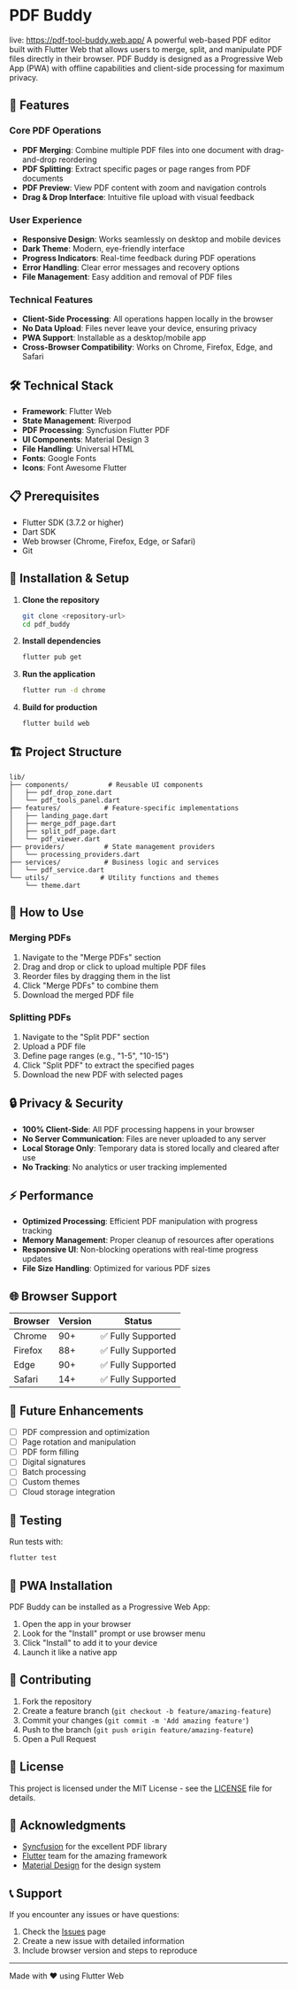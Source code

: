 # PDF Buddy
live: https://pdf-tool-buddy.web.app/
A powerful web-based PDF editor built with Flutter Web that allows users to merge, split, and manipulate PDF files directly in their browser. PDF Buddy is designed as a Progressive Web App (PWA) with offline capabilities and client-side processing for maximum privacy.

## 🚀 Features

### Core PDF Operations
- **PDF Merging**: Combine multiple PDF files into one document with drag-and-drop reordering
- **PDF Splitting**: Extract specific pages or page ranges from PDF documents
- **PDF Preview**: View PDF content with zoom and navigation controls
- **Drag & Drop Interface**: Intuitive file upload with visual feedback

### User Experience
- **Responsive Design**: Works seamlessly on desktop and mobile devices
- **Dark Theme**: Modern, eye-friendly interface
- **Progress Indicators**: Real-time feedback during PDF operations
- **Error Handling**: Clear error messages and recovery options
- **File Management**: Easy addition and removal of PDF files

### Technical Features
- **Client-Side Processing**: All operations happen locally in the browser
- **No Data Upload**: Files never leave your device, ensuring privacy
- **PWA Support**: Installable as a desktop/mobile app
- **Cross-Browser Compatibility**: Works on Chrome, Firefox, Edge, and Safari

## 🛠️ Technical Stack

- **Framework**: Flutter Web
- **State Management**: Riverpod
- **PDF Processing**: Syncfusion Flutter PDF
- **UI Components**: Material Design 3
- **File Handling**: Universal HTML
- **Fonts**: Google Fonts
- **Icons**: Font Awesome Flutter

## 📋 Prerequisites

- Flutter SDK (3.7.2 or higher)
- Dart SDK
- Web browser (Chrome, Firefox, Edge, or Safari)
- Git

## 🔧 Installation & Setup

1. **Clone the repository**
   ```bash
   git clone <repository-url>
   cd pdf_buddy
   ```

2. **Install dependencies**
   ```bash
   flutter pub get
   ```

3. **Run the application**
   ```bash
   flutter run -d chrome
   ```

4. **Build for production**
   ```bash
   flutter build web
   ```

## 🏗️ Project Structure

```
lib/
├── components/          # Reusable UI components
│   ├── pdf_drop_zone.dart
│   └── pdf_tools_panel.dart
├── features/           # Feature-specific implementations
│   ├── landing_page.dart
│   ├── merge_pdf_page.dart
│   ├── split_pdf_page.dart
│   └── pdf_viewer.dart
├── providers/          # State management providers
│   └── processing_providers.dart
├── services/           # Business logic and services
│   └── pdf_service.dart
└── utils/             # Utility functions and themes
    └── theme.dart
```

## 🎯 How to Use

### Merging PDFs
1. Navigate to the "Merge PDFs" section
2. Drag and drop or click to upload multiple PDF files
3. Reorder files by dragging them in the list
4. Click "Merge PDFs" to combine them
5. Download the merged PDF file

### Splitting PDFs
1. Navigate to the "Split PDF" section
2. Upload a PDF file
3. Define page ranges (e.g., "1-5", "10-15")
4. Click "Split PDF" to extract the specified pages
5. Download the new PDF with selected pages

## 🔒 Privacy & Security

- **100% Client-Side**: All PDF processing happens in your browser
- **No Server Communication**: Files are never uploaded to any server
- **Local Storage Only**: Temporary data is stored locally and cleared after use
- **No Tracking**: No analytics or user tracking implemented

## ⚡ Performance

- **Optimized Processing**: Efficient PDF manipulation with progress tracking
- **Memory Management**: Proper cleanup of resources after operations
- **Responsive UI**: Non-blocking operations with real-time progress updates
- **File Size Handling**: Optimized for various PDF sizes

## 🌐 Browser Support

| Browser | Version | Status |
|---------|---------|--------|
| Chrome  | 90+     | ✅ Fully Supported |
| Firefox | 88+     | ✅ Fully Supported |
| Edge    | 90+     | ✅ Fully Supported |
| Safari  | 14+     | ✅ Fully Supported |

## 🚧 Future Enhancements

- [ ] PDF compression and optimization
- [ ] Page rotation and manipulation
- [ ] PDF form filling
- [ ] Digital signatures
- [ ] Batch processing
- [ ] Custom themes
- [ ] Cloud storage integration

## 🧪 Testing

Run tests with:
```bash
flutter test
```

## 📱 PWA Installation

PDF Buddy can be installed as a Progressive Web App:

1. Open the app in your browser
2. Look for the "Install" prompt or use browser menu
3. Click "Install" to add it to your device
4. Launch it like a native app

## 🤝 Contributing

1. Fork the repository
2. Create a feature branch (`git checkout -b feature/amazing-feature`)
3. Commit your changes (`git commit -m 'Add amazing feature'`)
4. Push to the branch (`git push origin feature/amazing-feature`)
5. Open a Pull Request

## 📄 License

This project is licensed under the MIT License - see the [LICENSE](LICENSE) file for details.

## 🙏 Acknowledgments

- [Syncfusion](https://www.syncfusion.com/) for the excellent PDF library
- [Flutter](https://flutter.dev/) team for the amazing framework
- [Material Design](https://material.io/) for the design system

## 📞 Support

If you encounter any issues or have questions:
1. Check the [Issues](../../issues) page
2. Create a new issue with detailed information
3. Include browser version and steps to reproduce

---

Made with ❤️ using Flutter Web
